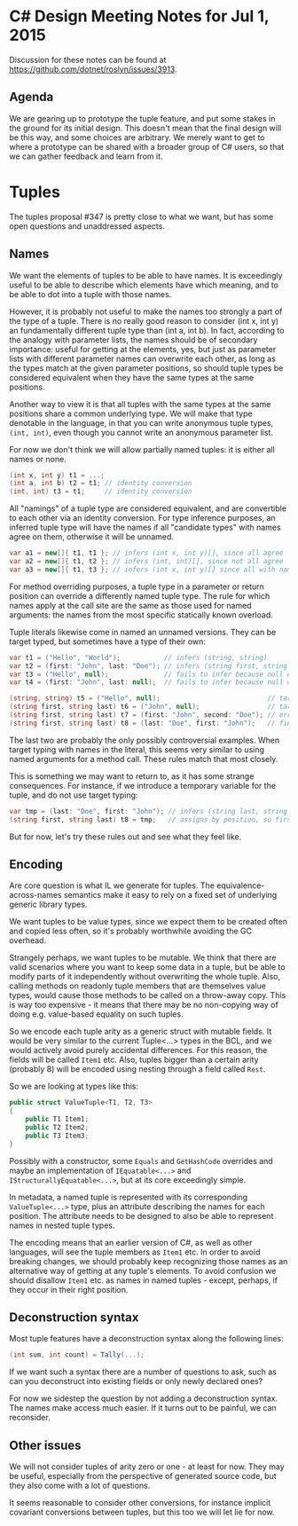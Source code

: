 # C# Design Meeting Notes for Jul 1, 2015

Discussion for these notes can be found at https://github.com/dotnet/roslyn/issues/3913.

## Agenda

We are gearing up to prototype the tuple feature, and put some stakes in the ground for its initial design. This doesn't mean that the final design will be this way, and some choices are arbitrary. We merely want to get to where a prototype can be shared with a broader group of C# users, so that we can gather feedback and learn from it.

# Tuples

The tuples proposal #347 is pretty close to what we want, but has some open questions and unaddressed aspects.

## Names

We want the elements of tuples to be able to have names. It is exceedingly useful to be able to describe which elements have which meaning, and to be able to dot into a tuple with those names.

However, it is probably not useful to make the names too strongly a part of the type of a tuple. There is no really good reason to consider (int x, int y) an fundamentally different tuple type than (int a, int b). In fact, according to the analogy with parameter lists, the names should be of secondary importance: useful for getting at the elements, yes, but just as parameter lists with different parameter names can overwrite each other, as long as the types match at the given parameter positions, so should tuple types be considered equivalent when they have the same types at the same positions.

Another way to view it is that all tuples with the same types at the same positions share a common underlying type. We will make that type denotable in the language, in that you can write anonymous tuple types, `(int, int)`, even though you cannot write an anonymous parameter list.

For now we don't think we will allow partially named tuples: it is either all names or none.

``` c#
(int x, int y) t1 = ...;
(int a, int b) t2 = t1; // identity conversion
(int, int) t3 = t1;     // identity conversion
```

All "namings" of a tuple type are considered equivalent, and are convertible to each other via an identity conversion. For type inference purposes, an inferred tuple type will have the names if all "candidate types" with names agree on them, otherwise it will be unnamed.

``` c#
var a1 = new[]{ t1, t1 }; // infers (int x, int y)[], since all agree
var a2 = new[]{ t1, t2 }; // infers (int, int)[], since not all agree
var a3 = new[]{ t1, t3 }; // infers (int x, int y)[] since all with names agree
```

For method overriding purposes, a tuple type in a parameter or return position can override a differently named tuple type. The rule for which names apply at the call site are the same as those used for named arguments: the names from the most specific statically known overload.

Tuple literals likewise come in named an unnamed versions. They can be target typed, but sometimes have a type of their own:

``` c#
var t1 = ("Hello", "World");           // infers (string, string)
var t2 = (first: "John", last: "Doe"); // infers (string first, string last)
var t3 = ("Hello", null);              // fails to infer because null doesn't have a type
var t4 = (first: "John", last: null);  // fails to infer because null doesn't have a type

(string, string) t5 = ("Hello", null);                           // target typed to (string, string)
(string first, string last) t6 = ("John", null);                 // target typed to (string first, string last)
(string first, string last) t7 = (first: "John", second: "Doe"); // error: when given, names must match up
(string first, string last) t8 = (last: "Doe", first: "John");   // fine, values assigned according to name
```

The last two are probably the only possibly controversial examples. When target typing with names in the literal, this seems very similar to using named arguments for a method call. These rules match that most closely.

This is something we may want to return to, as it has some strange consequences. For instance, if we introduce a temporary variable for the tuple, and do not use target typing:

``` c#
var tmp = (last: "Doe", first: "John"); // infers (string last, string first)
(string first, string last) t8 = tmp;   // assigns by position, so first = "Doe"
```

But for now, let's try these rules out and see what they feel like.

## Encoding

Are core question is what IL we generate for tuples. The equivalence-across-names semantics make it easy to rely on a fixed set of underlying generic library types.

We want tuples to be value types, since we expect them to be created often and copied less often, so it's probably worthwhile avoiding the GC overhead.

Strangely perhaps, we want tuples to be mutable. We think that there are valid scenarios where you want to keep some data in a tuple, but be able to modify parts of it independently without overwriting the whole tuple. Also, calling methods on readonly tuple members that are themselves value types, would cause those methods to be called on a throw-away copy. This is way too expensive - it means that there may be no non-copying way of doing e.g. value-based equality on such tuples.

So we encode each tuple arity as a generic struct with mutable fields. It would be very similar to the current Tuple<...> types in the BCL, and we would actively avoid purely accidental differences. For this reason, the fields will be called `Item1` etc. Also, tuples bigger than a certain arity (probably 8)  will be encoded using nesting through a field called `Rest`.

So we are looking at types like this:

``` c#
public struct ValueTuple<T1, T2, T3>
{
    public T1 Item1;
    public T2 Item2;
    public T3 Item3;
}
```

Possibly with a constructor, some `Equals` and `GetHashCode` overrides and maybe an implementation of `IEquatable<...>` and `IStructurallyEquatable<...>`, but at its core exceedingly simple.

In metadata, a named tuple is represented with its corresponding `ValueTuple<...>` type, plus an attribute describing the names for each position. The attribute needs to be designed to also be able to represent names in nested tuple types.

The encoding means that an earlier version of C#, as well as other languages, will see the tuple members as `Item1` etc. In order to avoid breaking changes, we should probably keep recognizing those names as an alternative way of getting at any tuple's elements. To avoid confusion we should disallow `Item1` etc. as names in named tuples - except, perhaps, if they occur in their right position.

## Deconstruction syntax

Most tuple features have a deconstruction syntax along the following lines:

``` c#
(int sum, int count) = Tally(...);   
```

If we want such a syntax there are a number of questions to ask, such as can you deconstruct into existing fields or only newly declared ones?

For now we sidestep the question by not adding a deconstruction syntax. The names make access much easier. If it turns out to be painful, we can reconsider.

## Other issues

We will not consider tuples of arity zero or one - at least for now. They may be useful, especially from the perspective of generated source code, but they also come with a lot of questions.

It seems reasonable to consider other conversions, for instance implicit covariant conversions between tuples, but this too we will let lie for now.  
